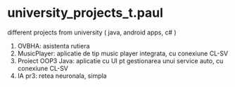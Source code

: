# university_projects_t.paul
 different projects from university ( java, android apps, c# )

1. OVBHA: asistenta rutiera
2. MusicPlayer: aplicatie de tip music player integrata, cu conexiune CL-SV
3. Proiect OOP3 Java: aplicatie cu UI pt gestionarea unui service auto, cu conexiune CL-SV
4. IA pr3: retea neuronala, simpla
